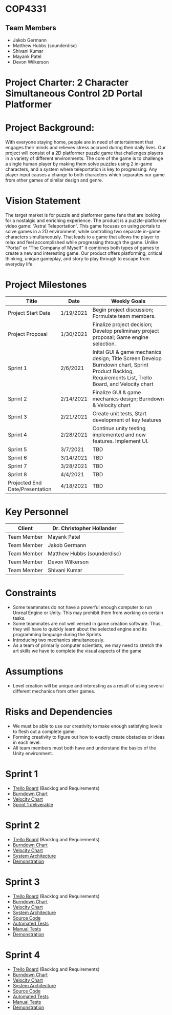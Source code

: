 # COP4331

## Team Members
- Jakob Germann
- Matthew Hubbs (sounderdisc)
- Shivani Kumar
- Mayank Patel
- Devon Wilkerson

# Project Charter: 2 Character Simultaneous Control 2D Portal Platformer

# Project Background:

With everyone staying home, people are in need of entertainment that engages their minds and relieves stress accrued during their daily lives.  Our project will consist of a 2D platformer puzzle game that challenges players in a variety of different environments.  The core of the game is to challenge a single human player by making them solve puzzles using 2 in-game characters, and a system where teleportation is key to progressing.  Any player input causes a change to both characters which separates our game from other games of similar design and genre.

# Vision Statement

The target market is for puzzle and platformer game fans that are looking for a nostalgic and enriching experience. The product is a puzzle-platformer video game: “Astral Teleportation”. This game focuses on using portals to solve games in a 2D environment, while controlling two separate in-game characters simultaneously. That leads to a game that allows the player to relax and feel accomplished while progressing through the game. Unlike “Portal” or “The Company of Myself” it combines both types of games to create a new and interesting game. Our product offers platforming, critical thinking, unique gameplay, and story to play through to escape from everyday life.

# Project Milestones

Title | Date | Weekly Goals
------------------|------------------|------------------------
Project Start Date | 1/19/2021 |Begin project discussion; Formulate team members.
Project Proposal | 1/30/2021 | Finalize project decision; Develop preliminary project proposal; Game engine selection.
Sprint 1 | 2/6/2021  | Inital GUI & game mechanics design; Title Screen Develop Burndown chart, Sprint Product Backlog, Requirements List, Trello Board, and Velocity chart
Sprint 2 | 2/14/2021 | Finalize GUI & game mechanics design; Burndown & Velocity chart
Sprint 3 | 2/21/2021 | Create unit tests, Start development of key features
Sprint 4 | 2/28/2021 | Continue unity testing implemented and new features. Implement UI.
Sprint 5 | 3/7/2021  | TBD
Sprint 6 | 3/14/2021 | TBD
Sprint 7 | 3/28/2021 | TBD
Sprint 8 | 4/4/2021  | TBD
Projected End Date/Presentation | 4/18/2021 | TBD

# Key Personnel

Client | Dr. Christopher Hollander 
------------|---------------------
Team Member | Mayank Patel 
Team Member | Jakob Germann
Team Member | Matthew Hubbs (sounderdisc)
Team Member | Devon Wilkerson 
Team Member | Shivani Kumar


# Constraints

- Some teammates do not have a powerful enough computer to run Unreal Engine or Unity.  This may prohibit them from working on certain tasks.
- Some teammates are not well versed in game creation software.  Thus, they will have to quickly learn about the selected engine and its programming language during the Sprints.
- Introducing two mechanics simultaneously.
- As a team of primarily computer scientists, we may need to stretch the art skills we have to complete the visual aspects of the game

# Assumptions

- Level creation will be unique and interesting as a result of using several different mechanics from other games. 

# Risks and Dependencies

- We must be able to use our creativity to make enough satisfying levels to flesh out a complete game.
- Forming creativity to figure out how to exactly create obstacles or ideas in each level.
- All team members must both have and understand the basics of the Unity environment.

# Sprint 1

- [Trello Board](https://trello.com/b/npc42XxL/pood-project-board) (Backlog and Requirements)
- [Burndown Chart](https://docs.google.com/spreadsheets/d/1dyKPcBdejwu5LNFCsUgA5GAEMVjf2XFfBYub6vZLVjk/edit?ts=601b030b#gid=0)
- [Velocity Chart](https://docs.google.com/spreadsheets/d/1Xw9gIy1tj-ZYTZUkK-leNXR6NtBZgtkLZx3mCwNzwJQ/edit?usp=sharing)
- [Sprint 1 deliverable](https://github.com/sounderdisc/POOPproject/blob/main/artifacts/TitleScreenDeliverable.PNG)

# Sprint 2

- [Trello Board](https://trello.com/b/npc42XxL/pood-project-board) (Backlog and Requirements)
- [Burndown Chart](https://docs.google.com/spreadsheets/d/1dyKPcBdejwu5LNFCsUgA5GAEMVjf2XFfBYub6vZLVjk/edit?ts=601b030b#gid=0)
- [Velocity Chart](https://docs.google.com/spreadsheets/d/1Xw9gIy1tj-ZYTZUkK-leNXR6NtBZgtkLZx3mCwNzwJQ/edit?usp=sharing)
- [System Architecture](https://github.com/sounderdisc/POOPproject/blob/main/artifacts/DesignDocuments/DesignDocument.md)
- [Demonstration](https://www.youtube.com/watch?v=FiyXJBKtRN0&feature=youtu.be&ab_channel=sounderdiscISW)

# Sprint 3

- [Trello Board](https://trello.com/b/npc42XxL/pood-project-board) (Backlog and Requirements)
- [Burndown Chart](https://docs.google.com/spreadsheets/d/1dyKPcBdejwu5LNFCsUgA5GAEMVjf2XFfBYub6vZLVjk/edit?ts=601b030b#gid=0)
- [Velocity Chart](https://docs.google.com/spreadsheets/d/1Xw9gIy1tj-ZYTZUkK-leNXR6NtBZgtkLZx3mCwNzwJQ/edit?usp=sharing)
- [System Architecture](https://github.com/sounderdisc/POOPproject/blob/main/artifacts/DesignDocuments/DesignDocument.md)
- [Source Code](https://github.com/sounderdisc/POOPproject/tree/main/project/Astral%20Teleportation/Assets)
- [Automated Tests](https://github.com/sounderdisc/POOPproject/tree/main/project/Astral%20Teleportation/Assets/Tests)
- [Manual Tests](https://github.com/sounderdisc/POOPproject/blob/main/project/Astral%20Teleportation/Assets/Tests/MANUALTESTS.md)
- [Demonstration](https://www.youtube.com/watch?v=Qggwj87jH-8&feature=youtu.be&ab_channel=sounderdiscISW)

# Sprint 4

- [Trello Board](https://trello.com/b/npc42XxL/pood-project-board) (Backlog and Requirements)
- [Burndown Chart](https://docs.google.com/spreadsheets/d/1dyKPcBdejwu5LNFCsUgA5GAEMVjf2XFfBYub6vZLVjk/edit?ts=601b030b#gid=0)
- [Velocity Chart](https://docs.google.com/spreadsheets/d/1Xw9gIy1tj-ZYTZUkK-leNXR6NtBZgtkLZx3mCwNzwJQ/edit?usp=sharing)
- [System Architecture](https://github.com/sounderdisc/POOPproject/blob/main/artifacts/DesignDocuments/DesignDocument.md)
- [Source Code](https://github.com/sounderdisc/POOPproject/tree/main/project/Astral%20Teleportation/Assets)
- [Automated Tests](https://github.com/sounderdisc/POOPproject/tree/main/project/Astral%20Teleportation/Assets/Tests)
- [Manual Tests](https://github.com/sounderdisc/POOPproject/blob/main/project/Astral%20Teleportation/Assets/Tests/MANUALTESTS.md)
- [Demonstration](TBD)
